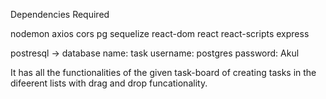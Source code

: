 Dependencies Required

nodemon
axios
cors
pg
sequelize
react-dom
react
react-scripts
express

postresql -> database name: task
             username: postgres
             password: Akul

It has all the functionalities of the given task-board of creating tasks in the difeerent lists with drag and drop funcationality.
